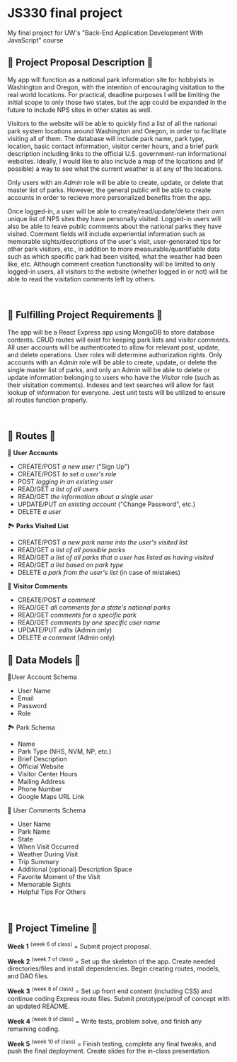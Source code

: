 # JS330 final project

My final project for UW's "Back-End Application Development With JavaScript" course

<!-- Grading Criteria:  Demonstrate how project requirements will be met and value will be generated. Project should be split up into tasks laid out on a timeline. -->

## 🔶 Project Proposal Description 🔶

My app will function as a national park information site for hobbyists in Washington and Oregon, with the intention of encouraging visitation to the real world locations.  For practical, deadline purposes I will be limiting the initial scope to only those two states, but the app could be expanded in the future to include NPS sites in other states as well.

Visitors to the website will be able to quickly find a list of all the national park system locations around Washington and Oregon, in order to facilitate visiting all of them. The database will include park name, park type, location, basic contact information, visitor center hours, and a brief park description including links to the official U.S. government-run informational websites.  Ideally, I would like to also include a map of the locations and (if possible) a way to see what the current weather is at any of the locations.

Only users with an _Admin_ role will be able to create, update, or delete that master list of parks.  However, the general public will be able to create accounts in order to recieve more personalized benefits from the app.

Once logged-in, a user will be able to create/read/update/delete their own unique list of NPS sites they have personally visited.  Logged-in users will also be able to leave public comments about the national parks they have visited.   Comment fields will include experiential information such as memorable sights/descriptions of the user's visit, user-generated tips for other park visitors, etc., in addition to more measurable/quantifiable data such as which specific park had been visited, what the weather had been like, etc.  Although comment creation functionality will be limited to only logged-in users, all visitors to the website (whether logged in or not) will be able to read the visitation comments left by others.

<br>

## 🔶 Fulfilling Project Requirements 🔶
<!-- Clear and direct call-outs of how you will meet the various project requirements: -->
The app will be a React Express app using MongoDB to store database contents.  CRUD routes will exist for keeping park lists and visitor comments.  All user accounts will be authenticated to allow for relevant post, update, and delete operations. User roles will determine authorization rights.  Only accounts with an _Admin_ role will be able to create, update, or delete the single master list of parks, and only an Admin will be able to delete or update information belonging to users who have the _Visitor_ role (such as their visitation comments). Indexes and text searches will allow for fast lookup of information for everyone.  Jest unit tests will be utilized to ensure all routes function properly.

<br>

<!-- A description of what the technical components of your project will be, including: the routes, the data models, any external data sources you'll use, etc.: -->
## 🔶 Routes 🔶

👥 **User Accounts**

* CREATE/POST _a new user_ ("Sign Up")
* CREATE/POST _to set a user's role_
* POST _logging in an existing user_
* READ/GET _a list of all users_
* READ/GET _the information about a single user_
* UPDATE/PUT _an existing account_ ("Change Password", etc.)
* DELETE _a user_

🏞️ **Parks Visited List**

* CREATE/POST _a new park name into the user's visited list_
* READ/GET _a list of all possible parks_
* READ/GET _a list of all parks that a user has listed as having visited_
* READ/GET _a list based on park type_
* DELETE _a park from the user's list_ (in case of mistakes)

💬 **Visitor Comments**

* CREATE/POST _a comment_
* READ/GET _all comments for a state's national parks_
* READ/GET _comments for a specific park_
* READ/GET _comments by one specific user name_
* UPDATE/PUT _edits_ (Admin only)
* DELETE _a comment_ (Admin only)

## 🔶 Data Models 🔶

👤User Account Schema

* User Name
* Email
* Password
* Role

🏞️ Park Schema

* Name
* Park Type (NHS, NVM, NP, etc.)
* Brief Description
* Official Website
* Visitor Center Hours
* Mailing Address
* Phone Number
* Google Maps URL Link

💬 User Comments Schema

* User Name
* Park Name
* State
* When Visit Occurred
* Weather During Visit
* Trip Summary
* Additional (optional) Description Space
* Favorite Moment of the Visit
* Memorable Sights
* Helpful Tips For Others

<br>

## 🔶 Project Timeline 🔶
<!-- A timeline for what project components you plan to complete, week by week, for the remainder of the class: -->
**Week 1** <sup>(week 6 of class)</sup> = Submit project proposal.

**Week 2** <sup>(week 7 of class)</sup> = Set up the skeleton of the app.  Create needed directories/files and install dependencies.  Begin creating routes, models, and DAO files.

**Week 3** <sup>(week 8 of class)</sup> = Set up front end content (including CSS) and continue coding Express route files. Submit prototype/proof of concept with an updated README.

**Week 4** <sup>(week 9 of class)</sup> = Write tests, problem solve, and finish any remaining coding.

**Week 5** <sup>(week 10 of class)</sup> = Finish testing, complete any final tweaks, and push the final deployment. Create slides for the in-class presentation.
